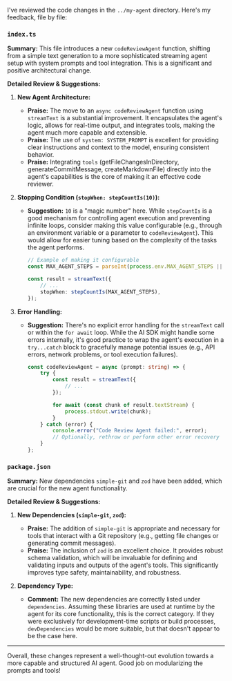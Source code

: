 I've reviewed the code changes in the `../my-agent` directory. Here's my feedback, file by file:

### `index.ts`

**Summary:** This file introduces a new `codeReviewAgent` function, shifting from a simple text generation to a more sophisticated streaming agent setup with system prompts and tool integration. This is a significant and positive architectural change.

**Detailed Review & Suggestions:**

1.  **New Agent Architecture:**
    *   **Praise:** The move to an `async codeReviewAgent` function using `streamText` is a substantial improvement. It encapsulates the agent's logic, allows for real-time output, and integrates tools, making the agent much more capable and extensible.
    *   **Praise:** The use of `system: SYSTEM_PROMPT` is excellent for providing clear instructions and context to the model, ensuring consistent behavior.
    *   **Praise:** Integrating `tools` (getFileChangesInDirectory, generateCommitMessage, createMarkdownFile) directly into the agent's capabilities is the core of making it an effective code reviewer.

2.  **Stopping Condition (`stopWhen: stepCountIs(10)`):**
    *   **Suggestion:** `10` is a "magic number" here. While `stepCountIs` is a good mechanism for controlling agent execution and preventing infinite loops, consider making this value configurable (e.g., through an environment variable or a parameter to `codeReviewAgent`). This would allow for easier tuning based on the complexity of the tasks the agent performs.
        ```typescript
        // Example of making it configurable
        const MAX_AGENT_STEPS = parseInt(process.env.MAX_AGENT_STEPS || '10', 10);

        const result = streamText({
            // ...
            stopWhen: stepCountIs(MAX_AGENT_STEPS),
        });
        ```

3.  **Error Handling:**
    *   **Suggestion:** There's no explicit error handling for the `streamText` call or within the `for await` loop. While the AI SDK might handle some errors internally, it's good practice to wrap the agent's execution in a `try...catch` block to gracefully manage potential issues (e.g., API errors, network problems, or tool execution failures).
        ```typescript
        const codeReviewAgent = async (prompt: string) => {
            try {
                const result = streamText({
                    // ...
                });

                for await (const chunk of result.textStream) {
                    process.stdout.write(chunk);
                }
            } catch (error) {
                console.error("Code Review Agent failed:", error);
                // Optionally, rethrow or perform other error recovery
            }
        };
        ```

### `package.json`

**Summary:** New dependencies `simple-git` and `zod` have been added, which are crucial for the new agent functionality.

**Detailed Review & Suggestions:**

1.  **New Dependencies (`simple-git`, `zod`):**
    *   **Praise:** The addition of `simple-git` is appropriate and necessary for tools that interact with a Git repository (e.g., getting file changes or generating commit messages).
    *   **Praise:** The inclusion of `zod` is an excellent choice. It provides robust schema validation, which will be invaluable for defining and validating inputs and outputs of the agent's tools. This significantly improves type safety, maintainability, and robustness.

2.  **Dependency Type:**
    *   **Comment:** The new dependencies are correctly listed under `dependencies`. Assuming these libraries are used at runtime by the agent for its core functionality, this is the correct category. If they were exclusively for development-time scripts or build processes, `devDependencies` would be more suitable, but that doesn't appear to be the case here.

---

Overall, these changes represent a well-thought-out evolution towards a more capable and structured AI agent. Good job on modularizing the prompts and tools!